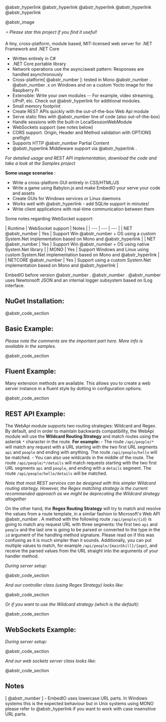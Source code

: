 @abstr_hyperlink @abstr_hyperlink @abstr_hyperlink @abstr_hyperlink @abstr_hyperlink 

@abstr_image 

_:star: Please star this project if you find it useful!_

A tiny, cross-platform, module based, MIT-licensed web server for .NET Framework and .NET Core

  * Written entirely in C#
  * .NET Core portable library
  * Network operations use the async/await pattern: Responses are handled asynchronously
  * Cross-platform[ @abstr_number ]: tested in Mono @abstr_number . @abstr_number .x on Windows and on a custom Yocto image for the Raspberry Pi
  * Extensible: Write your own modules -- For example, video streaming, UPnP, etc. Check out @abstr_hyperlink for additional modules.
  * Small memory footprint
  * Create REST APIs quickly with the out-of-the-box Web Api module
  * Serve static files with @abstr_number line of code (also out-of-the-box)
  * Handle sessions with the built-in LocalSessionWebModule
  * WebSockets support (see notes below)
  * CORS support. Origin, Header and Method validation with OPTIONS preflight
  * Supports HTTP @abstr_number Partial Content
  * @abstr_hyperlink Middleware support via @abstr_hyperlink .



_For detailed usage and REST API implementation, download the code and take a look at the Samples project_

**Some usage scenarios** :

  * Write a cross-platform GUI entirely in CSS/HTML/JS
  * Write a game using Babylon.js and make EmbedIO your serve your code and assets
  * Create GUIs for Windows services or Linux daemons
  * Works well with @abstr_hyperlink - add SQLite support in minutes!
  * Write client applications with real-time communication between them



Some notes regarding WebSocket support:

| Runtime | WebSocket support | Notes | | --- | --- | --- | | NET @abstr_number | Yes | Support Win @abstr_number + OS using a custom System.Net implementation based on Mono and @abstr_hyperlink | | NET @abstr_number | Yes | Support Win @abstr_number + OS using native System.Net library | | MONO | Yes | Support Windows and Linux using custom System.Net implementation based on Mono and @abstr_hyperlink | | NETCORE @abstr_number | Yes | Support using a custom System.Net implementation based on Mono and @abstr_hyperlink |

EmbedIO before version @abstr_number . @abstr_number . @abstr_number uses Newtonsoft JSON and an internal logger subsystem based on ILog interface.

## NuGet Installation:

@abstr_code_section 

## Basic Example:

_Please note the comments are the important part here. More info is available in the samples._

@abstr_code_section 

## Fluent Example:

Many extension methods are available. This allows you to create a web server instance in a fluent style by dotting in configuration options.

@abstr_code_section 

## REST API Example:

The WebApi module supports two routing strategies: Wildcard and Regex. By default, and in order to maintain backwards compatibility, the WebApi module will use the **Wildcard Routing Strategy** and match routes using the asterisk `*` character in the route. **For example:** \- The route `/api/people/*` will match any request with a URL starting with the two first URL segments `api` and `people` and ending with anything. The route `/api/people/hello` will be matched. \- You can also use wildcards in the middle of the route. The route `/api/people/*/details` will match requests starting with the two first URL segments `api` and `people`, and ending with a `details` segment. The route `/api/people/hello/details` will be matched. 

_Note that most REST services can be designed with this simpler Wildcard routing startegy. However, the Regex matching strategy is the current recommended approach as we might be deprecating the Wildcard strategy altogether_

On the other hand, the **Regex Routing Strategy** will try to match and resolve the values from a route template, in a similar fashion to Microsoft's Web API @abstr_number . A method with the following route `/api/people/{id}` is going to match any request URL with three segments: the first two `api` and `people` and the last one is going to be parsed or converted to the type in the `id` argument of the handling method signature. Please read on if this was confusing as it is much simpler than it sounds. Additionally, you can put multiple values to match, for example `/api/people/{mainSkill}/{age}`, and receive the parsed values from the URL straight into the arguments of your handler method.

_During server setup:_

@abstr_code_section 

_And our controller class (using Regex Strategy) looks like:_

@abstr_code_section 

_Or if you want to use the Wildcard strategy (which is the default):_

@abstr_code_section 

## WebSockets Example:

_During server setup:_

@abstr_code_section 

_And our web sockets server class looks like:_

@abstr_code_section 

## Notes

[ @abstr_number ] - EmbedIO uses lowercase URL parts. In Windows systems this is the expected behaviour but in Unix systems using MONO please refer to @abstr_hyperlink if you want to work with case insensitive URL parts.
